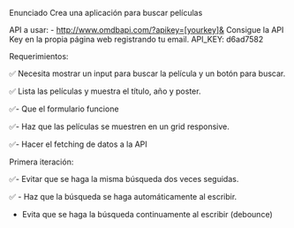 Enunciado
Crea una aplicación para buscar películas

API a usar: - http://www.omdbapi.com/?apikey=[yourkey]& Consigue la API Key en la propia página web registrando tu email.
API_KEY: d6ad7582

Requerimientos:

✅ Necesita mostrar un input para buscar la película y un botón para buscar.

✅ Lista las películas y muestra el título, año y poster.

✅- Que el formulario funcione

✅- Haz que las películas se muestren en un grid responsive.

✅- Hacer el fetching de datos a la API

Primera iteración:

✅- Evitar que se haga la misma búsqueda dos veces seguidas.

✅ - Haz que la búsqueda se haga automáticamente al escribir.

- Evita que se haga la búsqueda continuamente al escribir (debounce)